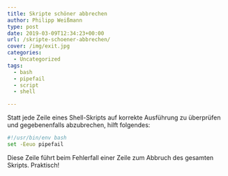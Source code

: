 ```yaml
---
title: Skripte schöner abbrechen
author: Philipp Weißmann
type: post
date: 2019-03-09T12:34:23+00:00
url: /skripte-schoener-abbrechen/
cover: /img/exit.jpg
categories:
  - Uncategorized
tags:
  - bash
  - pipefail
  - script
  - shell

---
```

Statt jede Zeile eines Shell-Skripts auf korrekte Ausführung zu überprüfen und gegebenenfalls abzubrechen, hilft folgendes:

```sh
#!/usr/bin/env bash
set -Eeuo pipefail
```

Diese Zeile führt beim Fehlerfall einer Zeile zum Abbruch des gesamten Skripts. Praktisch!